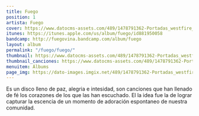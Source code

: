 ```yaml
---
title: Fuego
position: 1
artista: Fuego
cover: https://www.datocms-assets.com/489/1478791362-Portadas_westfire_Fuego.jpg?ixlib=rb-1.1.0&ch=DPR%2CWidth&auto=compress%2Cformat
itunes: https://itunes.apple.com/us/album/fuego/id881950058
bandcamp: http://fuegovina.bandcamp.com/album/fuego
layout: album
permalink: "/fuego/fuego/"
thumbnail: https://www.datocms-assets.com/489/1478791362-Portadas_westfire_Fuego.jpg?ixlib=rb-1.1.0&ch=DPR%2CWidth&auto=compress%2Cformat&w=370
thumbnail_canciones: https://www.datocms-assets.com/489/1478791362-Portadas_westfire_Fuego.jpg?ixlib=rb-1.1.0&ch=DPR%2CWidth&auto=compress%2Cformat&w=285
menuitem: Álbums
page_img: https://dato-images.imgix.net/489/1478791362-Portadas_westfire_Fuego.jpg?ixlib=rb-1.1.0&ch=DPR%2CWidth&auto=compress%2Cformat
---
```


<p>Es un disco lleno de paz, alegria e intesidad, son canciones que han llenado de fé los corazones de los que las han escuchado. El la idea fue la de lograr capturar la escencia de un momento de adoración espontaneo de nuestra comunidad.</p>